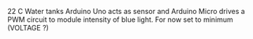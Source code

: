 

22 C
Water tanks
Arduino Uno acts as sensor and Arduino Micro drives a PWM circuit to module intensity of blue light. For now set to minimum (VOLTAGE ?)
